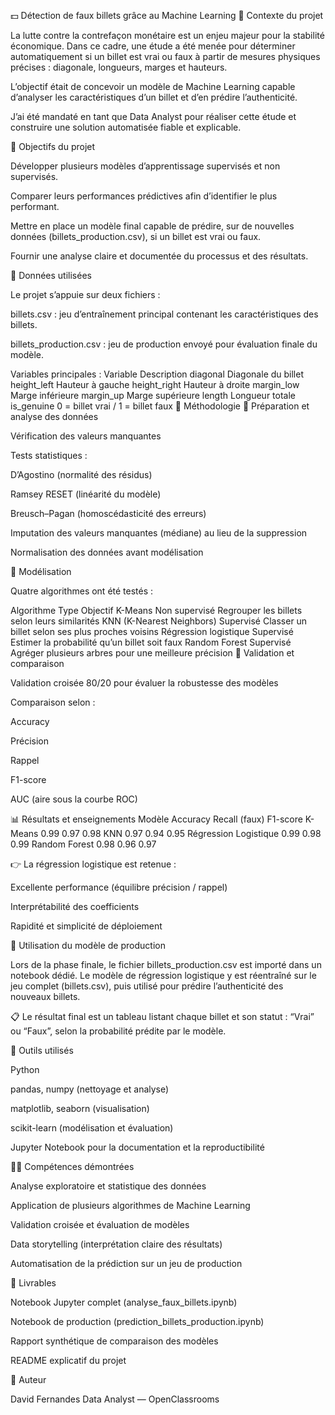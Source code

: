 💵 Détection de faux billets grâce au Machine Learning
🧠 Contexte du projet

La lutte contre la contrefaçon monétaire est un enjeu majeur pour la stabilité économique.
Dans ce cadre, une étude a été menée pour déterminer automatiquement si un billet est vrai ou faux à partir de mesures physiques précises : diagonale, longueurs, marges et hauteurs.

L’objectif était de concevoir un modèle de Machine Learning capable d’analyser les caractéristiques d’un billet et d’en prédire l’authenticité.

J’ai été mandaté en tant que Data Analyst pour réaliser cette étude et construire une solution automatisée fiable et explicable.

🎯 Objectifs du projet

Développer plusieurs modèles d’apprentissage supervisés et non supervisés.

Comparer leurs performances prédictives afin d’identifier le plus performant.

Mettre en place un modèle final capable de prédire, sur de nouvelles données (billets_production.csv), si un billet est vrai ou faux.

Fournir une analyse claire et documentée du processus et des résultats.

🧩 Données utilisées

Le projet s’appuie sur deux fichiers :

billets.csv : jeu d’entraînement principal contenant les caractéristiques des billets.

billets_production.csv : jeu de production envoyé pour évaluation finale du modèle.

Variables principales :
Variable	Description
diagonal	Diagonale du billet
height_left	Hauteur à gauche
height_right	Hauteur à droite
margin_low	Marge inférieure
margin_up	Marge supérieure
length	Longueur totale
is_genuine	0 = billet vrai / 1 = billet faux
🧠 Méthodologie
🔹 Préparation et analyse des données

Vérification des valeurs manquantes

Tests statistiques :

D’Agostino (normalité des résidus)

Ramsey RESET (linéarité du modèle)

Breusch–Pagan (homoscédasticité des erreurs)

Imputation des valeurs manquantes (médiane) au lieu de la suppression

Normalisation des données avant modélisation

🔹 Modélisation

Quatre algorithmes ont été testés :

Algorithme	Type	Objectif
K-Means	Non supervisé	Regrouper les billets selon leurs similarités
KNN (K-Nearest Neighbors)	Supervisé	Classer un billet selon ses plus proches voisins
Régression logistique	Supervisé	Estimer la probabilité qu’un billet soit faux
Random Forest	Supervisé	Agréger plusieurs arbres pour une meilleure précision
🔹 Validation et comparaison

Validation croisée 80/20 pour évaluer la robustesse des modèles

Comparaison selon :

Accuracy

Précision

Rappel

F1-score

AUC (aire sous la courbe ROC)

📊 Résultats et enseignements
Modèle	Accuracy	Recall (faux)	F1-score
K-Means	0.99	0.97	0.98
KNN	0.97	0.94	0.95
Régression Logistique	0.99	0.98	0.99
Random Forest	0.98	0.96	0.97

👉 La régression logistique est retenue :

Excellente performance (équilibre précision / rappel)

Interprétabilité des coefficients

Rapidité et simplicité de déploiement

🧮 Utilisation du modèle de production

Lors de la phase finale, le fichier billets_production.csv est importé dans un notebook dédié.
Le modèle de régression logistique y est réentraîné sur le jeu complet (billets.csv),
puis utilisé pour prédire l’authenticité des nouveaux billets.

📋 Le résultat final est un tableau listant chaque billet et son statut :
“Vrai” ou “Faux”, selon la probabilité prédite par le modèle.

🧰 Outils utilisés

Python

pandas, numpy (nettoyage et analyse)

matplotlib, seaborn (visualisation)

scikit-learn (modélisation et évaluation)

Jupyter Notebook pour la documentation et la reproductibilité

🧑‍💻 Compétences démontrées

Analyse exploratoire et statistique des données

Application de plusieurs algorithmes de Machine Learning

Validation croisée et évaluation de modèles

Data storytelling (interprétation claire des résultats)

Automatisation de la prédiction sur un jeu de production

📎 Livrables

Notebook Jupyter complet (analyse_faux_billets.ipynb)

Notebook de production (prediction_billets_production.ipynb)

Rapport synthétique de comparaison des modèles

README explicatif du projet

👤 Auteur

David Fernandes
Data Analyst — OpenClassrooms
